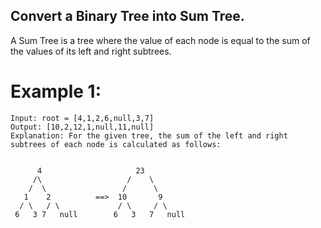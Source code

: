 ## Convert a Binary Tree into Sum Tree.
 A Sum Tree is a tree where the value of each node is equal to the sum of the values of its left and right subtrees.

# Example 1:
```
Input: root = [4,1,2,6,null,3,7]
Output: [10,2,12,1,null,11,null]
Explanation: For the given tree, the sum of the left and right subtrees of each node is calculated as follows:


      4                     23
     /\                   /    \
    /  \                 /      \
   1    2          ==>  10       9      
  / \   / \             / \     / \
 6   3 7   null        6   3   7   null


